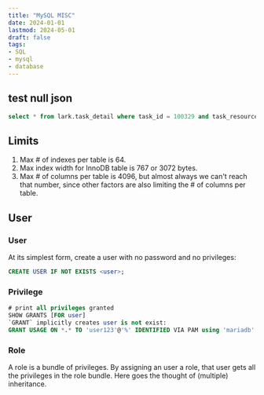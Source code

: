 ```yaml
---
title: "MySQL MISC"
date: 2024-01-01
lastmod: 2024-05-01
draft: false
tags:
- SQL
- mysql
- database
---
```


test null json
--------
```sql
select * from lark.task_detail where task_id = 100329 and task_resource = CAST('null' as JSON);
```

Limits
----------
1. Max # of indexes per table is 64.
2. Max index width for InnoDB table is 767 or 3072 bytes.
3. Max # of columns per table is 4096, but almost always we can't reach that number, since other factors are also limiting the # of columns per table.

User
-----------

### User

At its simplest form, create a user with no password and no privileges:

```sql
CREATE USER IF NOT EXISTS <user>;
```

### Privilege

```sql
# print all privileges granted
SHOW GRANTS [FOR user]
`GRANT` implicitly creates user is not exist:
GRANT USAGE ON *.* TO 'user123'@'%' IDENTIFIED VIA PAM using 'mariadb' require ssl ;
```

### Role
A role is a bundle of privileges. By assigning an user a role, that user gets all the privileges in the role bundle. Here goes the thought of (multiple) inheritance.